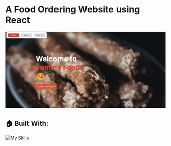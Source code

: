 # A Food Ordering Website using React
![screenshot](image.png)

## 🏠 Built With:

[![My Skills](https://skillicons.dev/icons?i=html,css,js,react,git,github,netlify)](https://skillicons.dev)